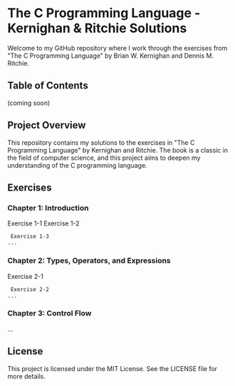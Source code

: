 # The C Programming Language - Kernighan & Ritchie Solutions

Welcome to my GitHub repository where I work through the exercises from "The C Programming Language" by Brian W. Kernighan and Dennis M. Ritchie.

## Table of Contents
(coming soon)
## Project Overview

This repository contains my solutions to the exercises in "The C Programming Language" by Kernighan and Ritchie. 
The book is a classic in the field of computer science, and this project aims to deepen my understanding of the C programming language.

## Exercises
### Chapter 1: Introduction

 Exercise 1-1
 Exercise 1-2

     Exercise 1-3
    ...

### Chapter 2: Types, Operators, and Expressions

 Exercise 2-1

     Exercise 2-2
    ...

### Chapter 3: Control Flow
...

## License

This project is licensed under the MIT License. See the LICENSE file for more details.
